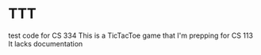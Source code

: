 # TTT
test code for CS 334
This is a TicTacToe game that I'm prepping for CS 113
It lacks documentation
